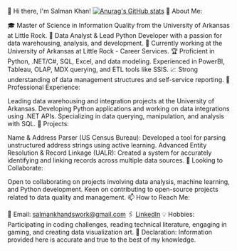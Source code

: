 👋 Hi there, I'm Salman Khan!
[![Anurag's GitHub stats](https://github-readme-stats.vercel.app/api?username=Salmankhan7432)](https://github.com/anuraghazra/github-readme-stats)
📌 About Me:

🎓 Master of Science in Information Quality from the University of Arkansas at Little Rock.
🌟 Data Analyst & Lead Python Developer with a passion for data warehousing, analysis, and development.
💼 Currently working at the University of Arkansas at Little Rock - Career Services.
🏆 Proficient in Python, .NET/C#, SQL, Excel, and data modeling. Experienced in PowerBI, Tableau, OLAP, MDX querying, and ETL tools like SSIS.
📈 Strong understanding of data management structures and self-service reporting.
🔭 Professional Experience:

Leading data warehousing and integration projects at the University of Arkansas.
Developing Python applications and working on data integrations using .NET APIs.
Specializing in data querying, manipulation, and analysis with SQL.
🌱 Projects:

Name & Address Parser (US Census Bureau): Developed a tool for parsing unstructured address strings using active learning.
Advanced Entity Resolution & Record Linkage (UALR): Created a system for accurately identifying and linking records across multiple data sources.
👯 Looking to Collaborate:

Open to collaborating on projects involving data analysis, machine learning, and Python development.
Keen on contributing to open-source projects related to data quality and management.
📫 How to Reach Me:

📧 Email: salmankhandswork@gmail.com
🖇️ [LinkedIn](https://www.linkedin.com/in/salman-khan-070156157/)
💡 Hobbies:
      Participating in coding challenges, reading technical literature, engaging in gaming, and creating data visualization art.
🔐 Declaration:
      Information provided here is accurate and true to the best of my knowledge.

